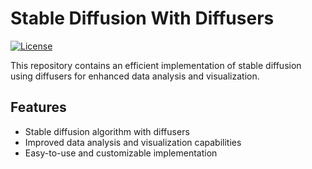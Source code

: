 # Stable Diffusion With Diffusers

[![License](https://img.shields.io/badge/License-MIT-blue.svg)](https://opensource.org/licenses/MIT)

This repository contains an efficient implementation of stable diffusion using diffusers for enhanced data analysis and visualization.

## Features
- Stable diffusion algorithm with diffusers
- Improved data analysis and visualization capabilities
- Easy-to-use and customizable implementation

